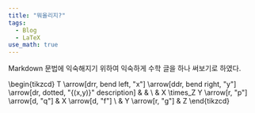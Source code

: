 ```yaml
---
title: "뭐올리지?"
tags:
  - Blog
  - LaTeX
use_math: true
---
```


Markdown 문법에 익숙해지기 위하여 익숙하게 수학 글을 하나 써보기로 하였다. 

\begin{tikzcd}
  T
  \arrow[drr, bend left, "x"]
  \arrow[ddr, bend right, "y"]
  \arrow[dr, dotted, "{(x,y)}" description] & & \\
    & X \times_Z Y \arrow[r, "p"] \arrow[d, "q"]
      & X \arrow[d, "f"] \\
    & Y \arrow[r, "g"]
      & Z
\end{tikzcd}
